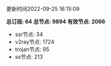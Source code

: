 更新时间2022-09-25 16:15:09

**总订阅: 64**
**总节点: 9894**
**有效节点: 2066**
- ssr节点: 34
- v2ray节点: 1724
- trojan节点: 95
- ss节点: 213
